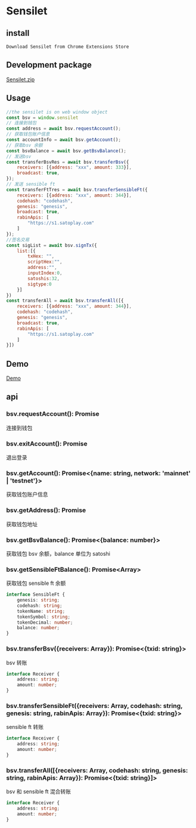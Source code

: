 # Sensilet

## install

    Download Sensilet from Chrome Extensions Store

## Development package

[Sensilet.zip](https://test.sensilet.com/sensilet.zip)

## Usage

```js
//the sensilet is on web window object
const bsv = window.sensilet
// 连接到钱包
const address = await bsv.requestAccount();
// 获取钱包账户信息
const accountInfo = await bsv.getAccount();
// 获取bsv 余额
const bsvBalance = await bsv.getBsvBalance();
// 发送bsv
const transferBsvRes = await bsv.transferBsv({
    receivers: [{address: "xxx", amount: 333}],
    broadcast: true,
});
// 发送 sensible ft
const transferFtTres = await bsv.transferSensibleFt({
    receivers: [{address: "xxx", amount: 344}],
    codehash: "codehash",
    genesis: "genesis",
    broadcast: true,
    rabinApis: [
        "https://s1.satoplay.com"
    ]
});
//签名交易
const sigList = await bsv.signTx({
    list:[{
        txHex: "",
        scriptHex:"",
        address:"",
        inputIndex:0,
        satoshis:32,
        sigtype:0
    }]
})
const transferAll = await bsv.transferAll([{
    receivers: [{address: "xxx", amount: 344}],
    codehash: "codehash",
    genesis: "genesis",
    broadcast: true,
    rabinApis: [
        "https://s1.satoplay.com"
    ]
}])
```

## Demo

[Demo](https://test.sensilet.com/test.html)

## api

### bsv.requestAccount(): Promise<void>

连接到钱包

### bsv.exitAccount(): Promise<void>

退出登录

### bsv.getAccount(): Promise<{name: string, network: 'mainnet' | 'testnet'}>

获取钱包账户信息

### bsv.getAddress(): Promise<string>

获取钱包地址

### bsv.getBsvBalance(): Promise<{balance: number}>

获取钱包 bsv 余额，balance 单位为 satoshi

### bsv.getSensibleFtBalance(): Promise<Array<SensibleFt>>

获取钱包 sensible ft 余额

```ts
interface SensibleFt {
    genesis: string;
    codehash: string;
    tokenName: string;
    tokenSymbol: string;
    tokenDecimal: number;
    balance: number;
}
```

### bsv.transferBsv({receivers: Array<Receiver>}): Promise<{txid: string}>

bsv 转账

```ts
interface Receiver {
    address: string;
    amount: number;
}
```

### bsv.transferSensibleFt({receivers: Array<Receiver>, codehash: string, genesis: string, rabinApis: Array<String>}): Promise<{txid: string}>

sensible ft 转账

```ts
interface Receiver {
    address: string;
    amount: number;
}
```

### bsv.transferAll([{receivers: Array<Receiver>, codehash: string, genesis: string, rabinApis: Array<String>}): Promise<{txid: string}]>

bsv 和 sensible ft 混合转账

```ts
interface Receiver {
    address: string;
    amount: number;
}
```
